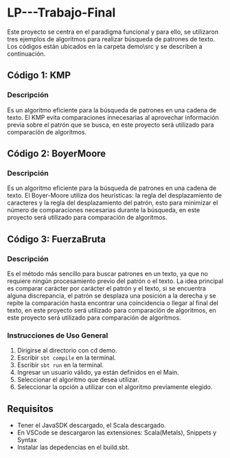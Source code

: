 # LP---Trabajo-Final

Este proyecto se centra en el paradigma funcional y para ello, se utilizaron tres ejemplos de algoritmos para realizar búsqueda de patrones de texto. Los códigos están ubicados en la carpeta demo\src y se describen a continuación.

## Código 1: KMP

### Descripción
Es un algoritmo eficiente para la búsqueda de patrones en una cadena de texto. El KMP evita comparaciones innecesarias al aprovechar información previa sobre el patrón que se busca, en este proyecto será utilizado para comparación de algoritmos.

## Código 2: BoyerMoore

### Descripción
Es un algoritmo eficiente para la búsqueda de patrones en una cadena de texto. El Boyer-Moore utiliza dos heurísticas: la regla del desplazamiento de caracteres y la regla del desplazamiento del patrón, esto para minimizar el número de comparaciones necesarias durante la búsqueda, en este proyecto será utilizado para comparación de algoritmos.

## Código 3: FuerzaBruta

### Descripción
Es el método más sencillo para buscar patrones en un texto, ya que no requiere ningún procesamiento previo del patrón o el texto. La idea principal es comparar carácter por carácter el patrón y el texto, si se encuentra alguna discrepancia, el patrón se desplaza una posición a la derecha y se repite la comparación hasta encontrar una coincidencia o llegar al final del texto, en este proyecto será utilizado para comparación de algoritmos, en este proyecto será utilizado para comparación de algoritmos.

### Instrucciones de Uso General
1. Dirigirse al directorio con cd demo.
2. Escribir `sbt compile` en la terminal.
3. Escribir `sbt run` en la terminal.
4. Ingresar un usuario válido, ya están definidos en el Main.
4. Seleccionar el algoritmo que desea utilizar.
5. Seleccionar la opción a utilizar con el algoritmo previamente elegido.

## Requisitos

- Tener el JavaSDK descargado, el Scala descargado.
- En VSCode se descargaron las extensiones: Scala(Metals), Snippets y Syntax
- Instalar las depedencias en el build.sbt.